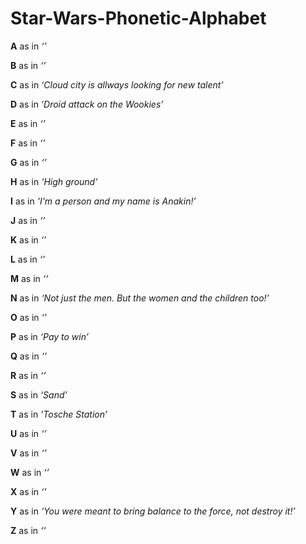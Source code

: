 # Star-Wars-Phonetic-Alphabet

**A** as in *‘’*

**B** as in *‘’*

**C** as in *‘Cloud city is allways looking for new talent’*

**D** as in *‘Droid attack on the Wookies’*

**E** as in *‘’*

**F** as in *‘’*

**G** as in *‘’*

**H** as in *‘High ground’*

**I** as in *‘I'm a person and my name is Anakin!’*

**J** as in *‘’*

**K** as in *‘’*

**L** as in *‘’*

**M** as in *‘‘*

**N** as in *‘Not just the men. But the women and the children too!’*

**O** as in *‘’*

**P** as in *‘Pay to win’*

**Q** as in *‘’*

**R** as in *‘’*

**S** as in *‘Sand’*

**T** as in *‘Tosche Station’*

**U** as in *‘’*

**V** as in *‘’*

**W** as in *‘’*

**X** as in *‘’*

**Y** as in *‘You were meant to bring balance to the force, not destroy it!’*

**Z** as in *‘'*
